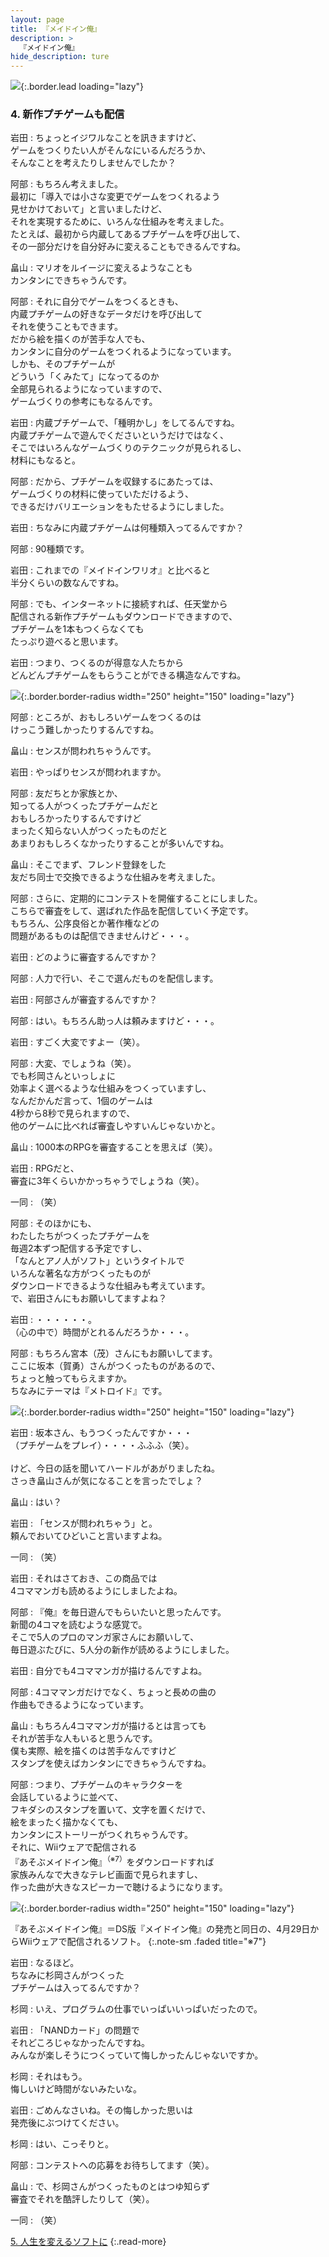 ```yaml
---
layout: page
title: 『メイドイン俺』
description: >
  『メイドイン俺』
hide_description: ture
---
```


![](/others/interviews/jp/nds/uorj/vol1/img/mainvisual4.jpg){:.border.lead loading="lazy"}

### 4. 新作プチゲームも配信

岩田
: ちょっとイジワルなことを訊きますけど、<br>ゲームをつくりたい人がそんなにいるんだろうか、<br>そんなことを考えたりしませんでしたか？

阿部
: もちろん考えました。<br>最初に「導入では小さな変更でゲームをつくれるよう<br>見せかけておいて」と言いましたけど、<br>それを実現するために、いろんな仕組みを考えました。<br>たとえば、最初から内蔵してあるプチゲームを呼び出して、<br>その一部分だけを自分好みに変えることもできるんですね。

畠山
: マリオをルイージに変えるようなことも<br>カンタンにできちゃうんです。

阿部
: それに自分でゲームをつくるときも、<br>内蔵プチゲームの好きなデータだけを呼び出して<br>それを使うこともできます。<br>だから絵を描くのが苦手な人でも、<br>カンタンに自分のゲームをつくれるようになっています。<br>しかも、そのプチゲームが<br>どういう「くみたて」になってるのか<br>全部見られるようになっていますので、<br>ゲームづくりの参考にもなるんです。

岩田
: 内蔵プチゲームで、「種明かし」をしてるんですね。<br>内蔵プチゲームで遊んでくださいというだけではなく、<br>そこではいろんなゲームづくりのテクニックが見られるし、<br>材料にもなると。

阿部
: だから、プチゲームを収録するにあたっては、<br>ゲームづくりの材料に使っていただけるよう、<br>できるだけバリエーションをもたせるようにしました。

岩田
: ちなみに内蔵プチゲームは何種類入ってるんですか？

阿部
: 90種類です。

岩田
: これまでの『メイドインワリオ』と比べると<br>半分くらいの数なんですね。

阿部
: でも、インターネットに接続すれば、任天堂から<br>配信される新作プチゲームもダウンロードできますので、<br>プチゲームを1本もつくらなくても<br>たっぷり遊べると思います。

岩田
: つまり、つくるのが得意な人たちから<br>どんどんプチゲームをもらうことができる構造なんですね。

![](/others/interviews/jp/nds/uorj/vol1/img/photo12.jpg){:.border.border-radius width="250" height="150" loading="lazy"}

阿部
: ところが、おもしろいゲームをつくるのは<br>けっこう難しかったりするんですね。

畠山
: センスが問われちゃうんです。

岩田
: やっぱりセンスが問われますか。

阿部
: 友だちとか家族とか、<br>知ってる人がつくったプチゲームだと<br>おもしろかったりするんですけど<br>まったく知らない人がつくったものだと<br>あまりおもしろくなかったりすることが多いんですね。

畠山
: そこでまず、フレンド登録をした<br>友だち同士で交換できるような仕組みを考えました。

阿部
: さらに、定期的にコンテストを開催することにしました。<br>こちらで審査をして、選ばれた作品を配信していく予定です。<br>もちろん、公序良俗とか著作権などの<br>問題があるものは配信できませんけど・・・。

岩田
: どのように審査するんですか？

阿部
: 人力で行い、そこで選んだものを配信します。

岩田
: 阿部さんが審査するんですか？

阿部
: はい。もちろん助っ人は頼みますけど・・・。

岩田
: すごく大変ですよー（笑）。

阿部
: 大変、でしょうね（笑）。<br>でも杉岡さんといっしょに<br>効率よく選べるような仕組みをつくっていますし、<br>なんだかんだ言って、1個のゲームは<br>4秒から8秒で見られますので、<br>他のゲームに比べれば審査しやすいんじゃないかと。

畠山
: 1000本のRPGを審査することを思えば（笑）。

岩田
: RPGだと、<br>審査に3年くらいかかっちゃうでしょうね（笑）。

一同
: （笑）

阿部
: そのほかにも、<br>わたしたちがつくったプチゲームを<br>毎週2本ずつ配信する予定ですし、<br>「なんとアノ人がソフト」というタイトルで<br>いろんな著名な方がつくったものが<br>ダウンロードできるような仕組みも考えています。<br>で、岩田さんにもお願いしてますよね？

岩田
: ・・・・・・。<br>（心の中で）時間がとれるんだろうか・・・。

阿部
: もちろん宮本（茂）さんにもお願いしてます。<br>ここに坂本（賀勇）さんがつくったものがあるので、<br>ちょっと触ってもらえますか。<br>ちなみにテーマは『メトロイド』です。

![](/others/interviews/jp/nds/uorj/vol1/img/photo13.jpg){:.border.border-radius width="250" height="150" loading="lazy"}

岩田
: 坂本さん、もうつくったんですか・・・<br>（プチゲームをプレイ）・・・・ふふふ（笑）。<br><br>けど、今日の話を聞いてハードルがあがりましたね。<br>さっき畠山さんが気になることを言ったでしょ？

畠山
: はい？

岩田
: 「センスが問われちゃう」と。<br>頼んでおいてひどいこと言いますよね。

一同
: （笑）

岩田
: それはさておき、この商品では<br>4コママンガも読めるようにしましたよね。

阿部
: 『俺』を毎日遊んでもらいたいと思ったんです。<br>新聞の4コマを読むような感覚で。<br>そこで5人のプロのマンガ家さんにお願いして、<br>毎日遊ぶたびに、5人分の新作が読めるようにしました。

岩田
: 自分でも4コママンガが描けるんですよね。

阿部
: 4コママンガだけでなく、ちょっと長めの曲の<br>作曲もできるようになっています。

畠山
: もちろん4コママンガが描けるとは言っても<br>それが苦手な人もいると思うんです。<br>僕も実際、絵を描くのは苦手なんですけど<br>スタンプを使えばカンタンにできちゃうんですね。

阿部
: つまり、プチゲームのキャラクターを<br>会話しているように並べて、<br>フキダシのスタンプを置いて、文字を置くだけで、<br>絵をまったく描かなくても、<br>カンタンにストーリーがつくれちゃうんです。<br>それに、Wiiウェアで配信される<br>『あそぶメイドイン俺』<sup>（※7）</sup>をダウンロードすれば<br>家族みんなで大きなテレビ画面で見られますし、<br>作った曲が大きなスピーカーで聴けるようになります。

![](/others/interviews/jp/nds/uorj/vol1/img/photo14.jpg){:.border.border-radius width="250" height="150" loading="lazy"}

『あそぶメイドイン俺』＝DS版『メイドイン俺』の発売と同日の、4月29日からWiiウェアで配信されるソフト。
{:.note-sm .faded title="※7"}

岩田
: なるほど。<br>ちなみに杉岡さんがつくった<br>プチゲームは入ってるんですか？

杉岡
: いえ、プログラムの仕事でいっぱいいっぱいだったので。

岩田
: 「NANDカード」の問題で<br>それどころじゃなかったんですね。<br>みんなが楽しそうにつくっていて悔しかったんじゃないですか。

杉岡
: それはもう。<br>悔しいけど時間がないみたいな。

岩田
: ごめんなさいね。その悔しかった思いは<br>発売後にぶつけてください。

杉岡
: はい、こっそりと。

阿部
: コンテストへの応募をお待ちしてます（笑）。

畠山
: で、杉岡さんがつくったものとはつゆ知らず<br>審査でそれを酷評したりして（笑）。

一同
: （笑）

[5. 人生を変えるソフトに](5.md)
{:.read-more}

